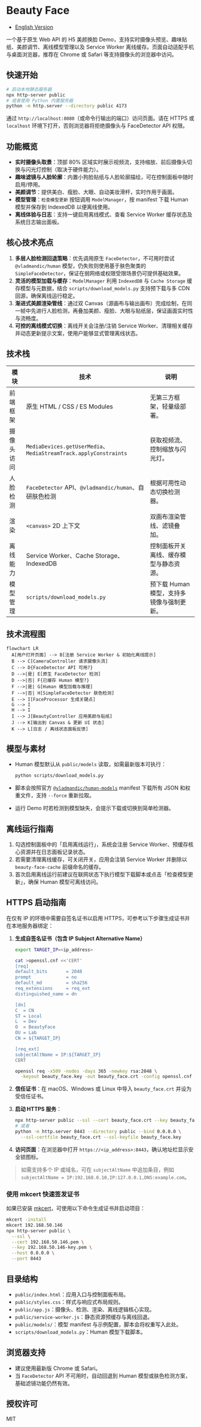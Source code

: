 # Beauty Face

- [English Version](readme_en.md)

一个基于原生 Web API 的 H5 美颜换脸 Demo，支持实时摄像头预览、趣味贴纸、美颜调节、离线模型管理以及 Service Worker 离线缓存。页面自动适配手机与桌面浏览器，推荐在 Chrome 或 Safari 等支持摄像头的浏览器中访问。

## 快速开始

```bash
# 启动本地静态服务器
npx http-server public
# 或者使用 Python 内置服务器
python -m http.server --directory public 4173
```

通过 `http://localhost:8080`（或命令行输出的端口）访问页面。请在 HTTPS 或 `localhost` 环境下打开，否则浏览器将拒绝摄像头与 FaceDetector API 权限。

## 功能概览

- **实时摄像头取景**：顶部 80% 区域实时展示视频流，支持缩放、前后摄像头切换与闪光灯控制（取决于硬件能力）。
- **趣味滤镜与人脸轮廓**：内置小狗脸贴纸与人脸轮廓描绘，可在控制面板中随时启用/停用。
- **美颜调节**：提供美白、瘦脸、大眼、自动美妆滑杆，实时作用于画面。
- **模型管理**：`检查模型更新` 按钮调用 `ModelManager`，按 manifest 下载 Human 模型并保存到 IndexedDB 以便离线使用。
- **离线体验与日志**：支持一键启用离线模式、查看 Service Worker 缓存状态及系统日志输出面板。

## 核心技术亮点

1. **多层人脸检测回退策略**：优先调用原生 `FaceDetector`，不可用时尝试 `@vladmandic/human` 模型，仍失败则使用基于肤色聚类的 `SimpleFaceDetector`，保证在弱网络或权限受限场景仍可提供基础效果。
2. **灵活的模型加载与缓存**：`ModelManager` 利用 `IndexedDB` 与 `Cache Storage` 缓存模型与元数据，结合 `scripts/download_models.py` 支持预下载与多 CDN 回源，确保离线运行稳定。
3. **渐进式美颜渲染管线**：通过双 Canvas（源画布与输出画布）完成绘制，在同一帧中先进行人脸检测，再叠加美颜、瘦脸、大眼与贴纸层，保证画面实时性与流畅度。
4. **可控的离线模式切换**：离线开关会注册/注销 Service Worker、清理相关缓存并动态更新提示文案，使用户能够显式管理离线状态。

## 技术栈

| 模块 | 技术 | 说明 |
| --- | --- | --- |
| 前端框架 | 原生 HTML / CSS / ES Modules | 无第三方框架，轻量级部署。 |
| 摄像头访问 | `MediaDevices.getUserMedia`、`MediaStreamTrack.applyConstraints` | 获取视频流、控制缩放与闪光灯。 |
| 人脸检测 | `FaceDetector` API、`@vladmandic/human`、自研肤色检测 | 根据可用性动态切换检测器。 |
| 渲染 | `<canvas>` 2D 上下文 | 双画布渲染管线、滤镜叠加。 |
| 离线能力 | Service Worker、Cache Storage、IndexedDB | 控制面板开关离线、缓存模型与静态资源。 |
| 模型管理 | `scripts/download_models.py` | 预下载 Human 模型，支持多镜像与强制更新。 |

## 技术流程图

```mermaid
flowchart LR
  A[用户打开页面] --> B[注册 Service Worker & 初始化离线提示]
  B --> C[CameraController 请求摄像头流]
  C --> D{FaceDetector API 可用?}
  D -->|是| E[原生 FaceDetector 检测]
  D -->|否| F{已缓存 Human 模型?}
  F -->|是| G[Human 模型加载与推理]
  F -->|否| H[SimpleFaceDetector 肤色检测]
  E --> I[FaceProcessor 生成关键点]
  G --> I
  H --> I
  I --> J[BeautyController 应用美颜与贴纸]
  J --> K[输出到 Canvas & 更新 UI 状态]
  K --> L[日志 / 离线状态面板反馈]
```

## 模型与素材

- Human 模型默认从 `public/models` 读取，如需最新版本可执行：

  ```bash
  python scripts/download_models.py
  ```

- 脚本会按照官方 [`@vladmandic/human-models`](https://www.npmjs.com/package/@vladmandic/human-models) manifest 下载所有 JSON 和权重文件，支持 `--force` 重新拉取。
- 运行 Demo 时若检测到模型缺失，会提示下载或切换到简单检测器。

## 离线运行指南

1. 勾选控制面板中的「启用离线运行」，系统会注册 Service Worker、预缓存核心资源并在日志面板记录状态。
2. 若需要清理离线缓存，可关闭开关，应用会注销 Service Worker 并删除以 `beauty-face-cache` 前缀命名的缓存。
3. 首次启用离线运行前建议在联网状态下执行模型下载脚本或点击「检查模型更新」，确保 Human 模型可离线访问。

## HTTPS 启动指南

在仅有 IP 的环境中需要自签名证书以启用 HTTPS，可参考以下步骤生成证书并在本地服务器绑定：

1. **生成自签名证书（包含 IP Subject Alternative Name）**

   ```bash
   export TARGET_IP=<ip_address>

   cat >openssl.cnf <<'CERT'
   [req]
   default_bits       = 2048
   prompt             = no
   default_md         = sha256
   req_extensions     = req_ext
   distinguished_name = dn

   [dn]
   C  = CN
   ST = Local
   L  = Dev
   O  = BeautyFace
   OU = Lab
   CN = ${TARGET_IP}

   [req_ext]
   subjectAltName = IP:${TARGET_IP}
   CERT

   openssl req -x509 -nodes -days 365 -newkey rsa:2048 \
     -keyout beauty_face.key -out beauty_face.crt -config openssl.cnf
   ```

2. **信任证书**：在 macOS、Windows 或 Linux 中导入 `beauty_face.crt` 并设为受信任证书。
3. **启动 HTTPS 服务**：

   ```bash
   npx http-server public --ssl --cert beauty_face.crt --key beauty_face.key --host 0.0.0.0 --port 8443
   # 或者
   python -m http.server 8443 --directory public --bind 0.0.0.0 \
     --ssl-certfile beauty_face.crt --ssl-keyfile beauty_face.key
   ```

4. **访问页面**：在浏览器中打开 `https://<ip_address>:8443`，确认地址栏显示安全锁图标。

> 如需支持多个 IP 或域名，可在 `subjectAltName` 中追加条目，例如 `subjectAltName = IP:192.168.0.10,IP:127.0.0.1,DNS:example.com`。

### 使用 mkcert 快速签发证书

如果已安装 [mkcert](https://github.com/FiloSottile/mkcert)，可使用以下命令生成证书并启动项目：

```bash
mkcert -install
mkcert 192.168.50.146
npx http-server public \
  --ssl \
  --cert 192.168.50.146.pem \
  --key 192.168.50.146-key.pem \
  --host 0.0.0.0 \
  --port 8443
```

## 目录结构

- `public/index.html`：应用入口与控制面板布局。
- `public/styles.css`：样式与响应式布局规则。
- `public/app.js`：摄像头、检测、渲染、离线逻辑核心实现。
- `public/service-worker.js`：静态资源预缓存与离线回退。
- `public/models/`：模型 manifest 与示例配置，脚本会将权重写入此处。
- `scripts/download_models.py`：Human 模型下载脚本。

## 浏览器支持

- 建议使用最新版 Chrome 或 Safari。
- 当 `FaceDetector` API 不可用时，自动回退到 Human 模型或肤色检测方案，基础滤镜功能仍然有效。

## 授权许可

MIT
